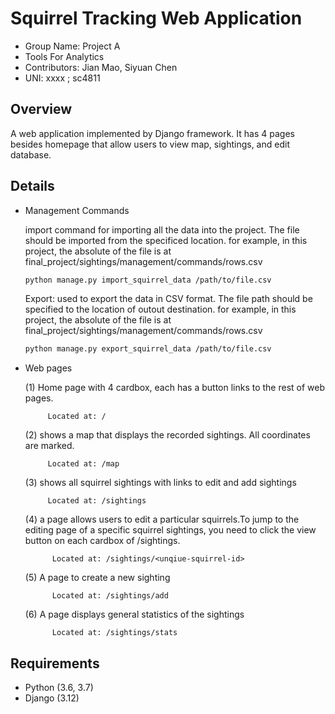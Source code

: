 # Squirrel Tracking Web Application

<ul>
  <li> Group Name: Project A </li>
  <li> Tools For Analytics </li>
  <li> Contributors: Jian Mao, Siyuan Chen</li>
  <li> UNI: xxxx ; sc4811 </li>
</ul>

## Overview
<p> A web application implemented by Django framework. It has 4 pages besides homepage that allow users to view map, sightings, and edit database.
</p>

## Details
<ul>
  <li> Management Commands </li>
    <p> import command for importing all the data into the project. The file should be imported from the specificed location. 
      for example, in this project, the absolute of the file is at final_project/sightings/management/commands/rows.csv

  ```sh
  python manage.py import_squirrel_data /path/to/file.csv
  ```
  

  Export: used to export the data in CSV format. The file path should be specified to the location of outout destination. 
  for example, in this project, the absolute of the file is at final_project/sightings/management/commands/rows.csv

   ```sh
  python manage.py export_squirrel_data /path/to/file.csv
   ```
   </p>
  <li> Web pages </li>
    <p>
  (1) Home page with 4 cardbox, each has a button links to the rest of web pages.  

         Located at: /
    
  (2) shows a map that displays the recorded sightings. All coordinates are marked. 

         Located at: /map

  (3) shows all squirrel sightings with links to edit and add sightings

         Located at: /sightings

  (4) a page allows users to edit a particular squirrels.To jump to the editing page of a specific squirrel sightings,
     you need to click the view button on each cardbox of /sightings.

          Located at: /sightings/<unqiue-squirrel-id>

  (5) A page to create a new sighting

          Located at: /sightings/add

  (6) A page displays general statistics of the sightings

          Located at: /sightings/stats

 </p>
</ul>


## Requirements
<ul>
  <li> Python (3.6, 3.7) </li>
  <li> Django (3.12) </li>
</ul>


